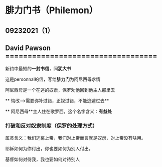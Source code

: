 # 腓力门书（Philemon）

## 09232021（1）

## David Pawson ==================================

 新约中最短的**一封书信**，同**犹大书**

 这是personnal的信，写给**腓力门**为阿尼西母求情

 阿尼西母是一个在逃的奴隶，保罗劝他回到他主人那里去 

** 悔改-->需要弥补过错，正视过错，不能逃避过去**

**  阿尼西母**主人住在歌罗西，这个名字含义：**有益处**

### 打破和反对奴隶制度（保罗的处理方式）

 属灵含义：我们逃离上帝，我们对上帝而言就是奴隶，对上帝没有啥用。

 耶稣如何为你付出，你也要如何为别人付出。

 基督如何对待我，我也要如何对待别人

 

 



